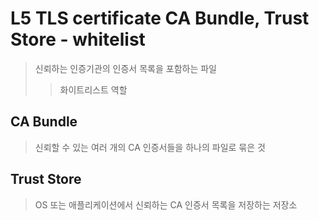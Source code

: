 # L5 TLS certificate CA Bundle, Trust Store - whitelist

> 신뢰하는 인증기관의 인증서 목록을 포함하는 파일
>
> > 화이트리스트 역할

## CA Bundle

> 신뢰할 수 있는 여러 개의 CA 인증서들을 하나의 파일로 묶은 것

## Trust Store

> OS 또는 애플리케이션에서 신뢰하는 CA 인증서 목록을 저장하는 저장소
